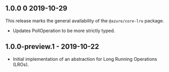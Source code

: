 ## 1.0.0 0 2019-10-29

This release marks the general availability of the `@azure/core-lro` package.

- Updates PollOperation to be more strictly typed.

## 1.0.0-preview.1 - 2019-10-22

- Initial implementation of an abstraction for Long Running Operations (LROs).
